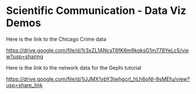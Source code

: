 # Scientific Communication - Data Viz Demos

Here is the link to the Chicago Crime data

https://drive.google.com/file/d/1r3xZL1ANcsT6fK6m9koksG1m778YeLc5/view?usp=sharing

Here is the link to the network data for the Gephi tutorial

https://drive.google.com/file/d/1iJJMX1ybY3lwhgcrl_hLh6oNl-9sMEfu/view?usp=share_link
